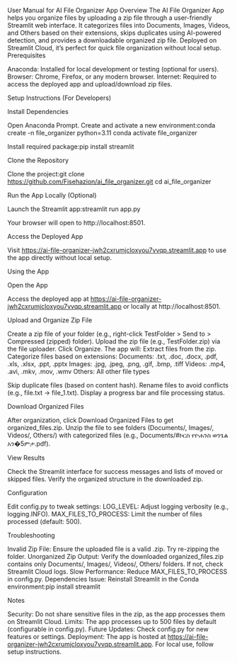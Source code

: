 User Manual for AI File Organizer App
Overview
The AI File Organizer App helps you organize files by uploading a zip file through a user-friendly Streamlit web interface. It categorizes files into Documents, Images, Videos, and Others based on their extensions, skips duplicates using AI-powered detection, and provides a downloadable organized zip file. Deployed on Streamlit Cloud, it’s perfect for quick file organization without local setup.
Prerequisites

Anaconda: Installed for local development or testing (optional for users).
Browser: Chrome, Firefox, or any modern browser.
Internet: Required to access the deployed app and upload/download zip files.

Setup Instructions (For Developers)

Install Dependencies

Open Anaconda Prompt.
Create and activate a new environment:conda create -n file_organizer python=3.11
conda activate file_organizer


Install required package:pip install streamlit




Clone the Repository

Clone the project:git clone https://github.com/Fisehazion/ai_file_organizer.git
cd ai_file_organizer




Run the App Locally (Optional)

Launch the Streamlit app:streamlit run app.py


Your browser will open to http://localhost:8501.


Access the Deployed App

Visit https://ai-file-organizer-jwh2cxrumjcloxyou7vvqp.streamlit.app to use the app directly without local setup.



Using the App

Open the App

Access the deployed app at https://ai-file-organizer-jwh2cxrumjcloxyou7vvqp.streamlit.app or locally at http://localhost:8501.


Upload and Organize Zip File

Create a zip file of your folder (e.g., right-click TestFolder > Send to > Compressed (zipped) folder).
Upload the zip file (e.g., TestFolder.zip) via the file uploader.
Click Organize.
The app will:
Extract files from the zip.
Categorize files based on extensions:
Documents: .txt, .doc, .docx, .pdf, .xls, .xlsx, .ppt, .pptx
Images: .jpg, .jpeg, .png, .gif, .bmp, .tiff
Videos: .mp4, .avi, .mkv, .mov, .wmv
Others: All other file types


Skip duplicate files (based on content hash).
Rename files to avoid conflicts (e.g., file.txt → file_1.txt).
Display a progress bar and file processing status.




Download Organized Files

After organization, click Download Organized Files to get organized_files.zip.
Unzip the file to see folders (Documents/, Images/, Videos/, Others/) with categorized files (e.g., Documents/#ኮርስ የዮሐንስ ወንጌል አን�5ምታ.pdf).


View Results

Check the Streamlit interface for success messages and lists of moved or skipped files.
Verify the organized structure in the downloaded zip.



Configuration

Edit config.py to tweak settings:
LOG_LEVEL: Adjust logging verbosity (e.g., logging.INFO).
MAX_FILES_TO_PROCESS: Limit the number of files processed (default: 500).



Troubleshooting

Invalid Zip File: Ensure the uploaded file is a valid .zip. Try re-zipping the folder.
Unorganized Zip Output: Verify the downloaded organized_files.zip contains only Documents/, Images/, Videos/, Others/ folders. If not, check Streamlit Cloud logs.
Slow Performance: Reduce MAX_FILES_TO_PROCESS in config.py.
Dependencies Issue: Reinstall Streamlit in the Conda environment:pip install streamlit



Notes

Security: Do not share sensitive files in the zip, as the app processes them on Streamlit Cloud.
Limits: The app processes up to 500 files by default (configurable in config.py).
Future Updates: Check config.py for new features or settings.
Deployment: The app is hosted at https://ai-file-organizer-jwh2cxrumjcloxyou7vvqp.streamlit.app. For local use, follow setup instructions.
